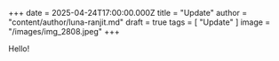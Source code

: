 +++
date = 2025-04-24T17:00:00.000Z
title = "Update"
author = "content/author/luna-ranjit.md"
draft = true
tags = [ "Update" ]
image = "/images/img_2808.jpeg"
+++

Hello!
